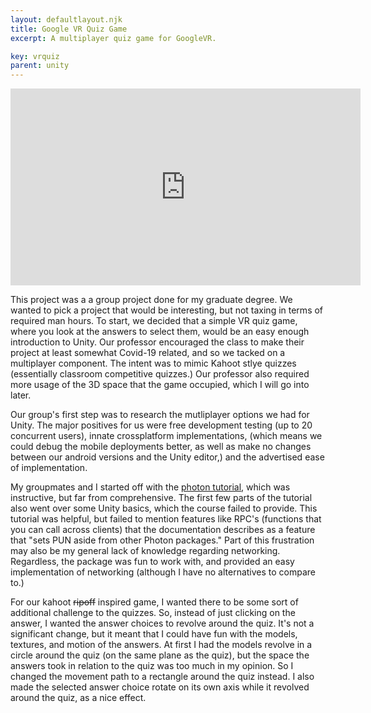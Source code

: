 ```yaml
---
layout: defaultlayout.njk
title: Google VR Quiz Game
excerpt: A multiplayer quiz game for GoogleVR.

key: vrquiz
parent: unity
---
```

<iframe width="560" height="315" src="https://www.youtube.com/embed/Y6JbmzztWYg" frameborder="0" allow="accelerometer; autoplay; clipboard-write; encrypted-media; gyroscope; picture-in-picture" allowfullscreen></iframe>

This project was a a group project done for my graduate degree.  We wanted to pick a project that would be interesting, but not taxing in terms of required man hours.  To start, we decided that a simple VR quiz game, where you look at the answers to select them, would be an easy enough introduction to Unity.  Our professor encouraged the class to make their project at least somewhat Covid-19 related, and so we tacked on a multiplayer component.  The intent was to mimic Kahoot stlye quizzes (essentially classroom competitive quizzes.)  Our professor also required more usage of the 3D space that the game occupied, which I will go into later.  

Our group's first step was to research the mutliplayer options we had for Unity.  The major positives for us were free development testing (up to 20 concurrent users), innate crossplatform implementations, (which means we could debug the mobile deployments better, as well as make no changes between our android versions and the Unity editor,) and the advertised ease of implementation.  

My groupmates and I started off with the [photon tutorial](https://doc.photonengine.com/en-us/pun/v2/demos-and-tutorials/pun-basics-tutorial/intro), which was instructive, but far from comprehensive.  The first few parts of the tutorial also went over some Unity basics, which the course failed to provide.  This tutorial was helpful, but failed to mention features like RPC's (functions that you can call across clients) that the documentation describes as a feature that "sets PUN aside from other Photon packages."  Part of this frustration may also be my general lack of knowledge regarding networking.  Regardless, the package was fun to work with, and provided an easy implementation of networking (although I have no alternatives to compare to.)  

For our kahoot ~~ripoff~~ inspired game, I wanted there to be some sort of additional challenge to the quizzes.  So, instead of just clicking on the answer, I wanted the answer choices to revolve around the quiz.  It's not a significant change, but it meant that I could have fun with the models, textures, and motion of the answers.  At first I had the models revolve in a circle around the quiz (on the same plane as the quiz), but the space the answers took in relation to the quiz was too much in my opinion.  So I changed the movement path to a rectangle around the quiz instead.  I also made the selected answer choice rotate on its own axis while it revolved around the quiz, as a nice effect.  
